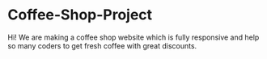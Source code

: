 # Coffee-Shop-Project
Hi! We are making a coffee shop website which is fully responsive and help so many coders to get fresh coffee with great discounts.

